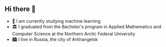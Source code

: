## Hi there 👋

- 🌱 I am currently studying machine learning
- 🏛️ I graduated from the Bachelor's program in Applied Mathematics and Computer Science at the Northern Arctic Federal University
- 🏙️ I live in Russia, the city of Arkhangelsk
